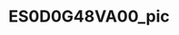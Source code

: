 ---
id: '1'
price: '49.40'
title: ES0D0G48VA00_pic
description: >-
  
default_thumbnail_image: images/huawei/compus/ES0D0G48VA00_pic/01.png
default_original_image: images/huawei/compus/ES0D0G48VA00_pic/01.png
featured: true
order: 1
category: src/pages/category/compus-switches.md
seo:
  title: Nulla suscipit
  description: 'Lorem ipsum dolor sit amet, consectetur adipiscing elit'
  extra:
    - name: 'og:type'
      value: website
      keyName: property
    - name: 'og:title'
      value: Nulla suscipit
      keyName: property
    - name: 'og:description'
      value: 'Lorem ipsum dolor sit amet, consectetur adipiscing elit'
      keyName: property
    - name: 'og:image'
      value: images/huawei/compus/ES0D0G48VA00_pic/01.png
      keyName: property
      relativeUrl: true
    - name: 'twitter:card'
      value: summary_large_image
    - name: 'twitter:title'
      value: Nulla suscipit
    - name: 'twitter:description'
      value: 'Lorem ipsum dolor sit amet, consectetur adipiscing elit'
    - name: 'twitter:image'
      value: images/huawei/huaweiAP/ES0D0G48VA00_pic/01.png
      relativeUrl: true
template: product
---